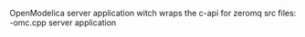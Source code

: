 OpenModelica server application witch wraps the c-api for zeromq
src files:
-omc.cpp server application

     
    